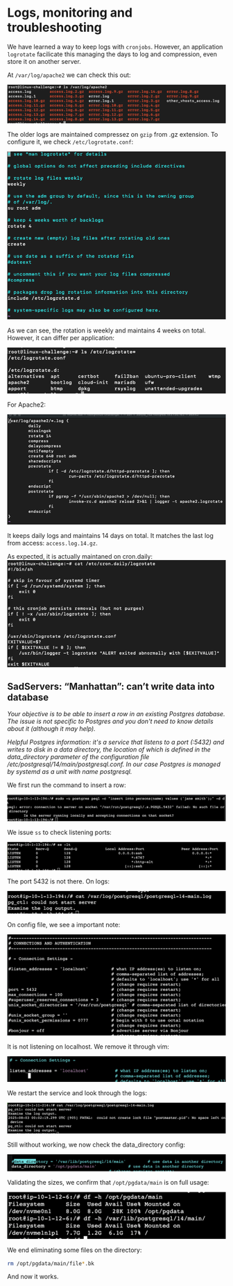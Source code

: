 # Logs, monitoring and troubleshooting

We have learned a way to keep logs with ```cronjobs```. However, an application ```logrotate``` facilicate this managing the days to log and compression, even store it on another server.

At ```/var/log/apache2``` we can check this out:

![logrotate](images/logrotate.png)

The older logs are maintained compressez on ```gzip``` from .gz extension. To configure it, we check ```/etc/logrotate.conf```:

![conf](images/conf.png)

As we can see, the rotation is weekly and maintains 4 weeks on total. However, it can differ per application:

![apps](images/apps.png)

For Apache2:

![apache](images/apache.png)

It keeps daily logs and maintains 14 days on total. It matches the last log from access: ```access.log.14.gz```.

As expected, it is actually maintaned on cron.daily:
![cron](images/cron.png)



## SadServers: “Manhattan”: can’t write data into database

*Your objective is to be able to insert a row in an existing Postgres database. The issue is not specific to Postgres and you don't need to know details about it (although it may help).*

*Helpful Postgres information: it's a service that listens to a port (:5432) and writes to disk in a data directory, the location of which is defined in the data_directory parameter of the configuration file /etc/postgresql/14/main/postgresql.conf. In our case Postgres is managed by systemd as a unit with name postgresql.*

We first run the command to insert a row:

![row](images/row.png)

We issue ```ss``` to check listening ports:

![ss](images/ss.png)

The port 5432 is not there. On logs:

![logs](images/logs.png)

On config file, we see a important note:

![postgres](images/postgres.png)

It is not listening on localhost. We remove it through vim:

![listen](images/listen.png)

We restart the service and look through the logs:

![postmaster](images/postmaster.png)

Still without working, we now check the data_directory config:

![data_directory](images/data_directory.png)

Validating the sizes, we confirm that ```/opt/pgdata/main``` is on full usage:

![usage](images/usage.png)

We end eliminating some files on the directory:
```bash
rm /opt/pgdata/main/file*.bk
```

And now it works.




